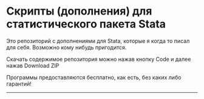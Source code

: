 <h1>Скрипты (дополнения) для статистического пакета Stata</h1>
<p>Это репозиторий с дополнениями для Stata, которые я когда то писал для себя. Возможно кому нибудь пригодится.</p>
<p>Скачать содержимое репозитория можно нажав кнопку Code и далее нажав Download ZIP</p>
<p>Программы предоставляются бесплатно, как есть, без каких либо гарантий!</p>
<hr>
